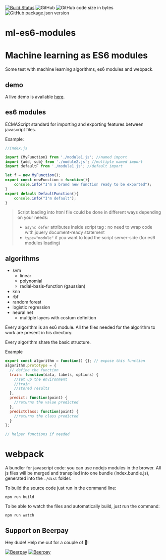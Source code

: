 [![Build Status](https://travis-ci.com/davide97g/ml-es6-modules.svg?branch=master)](https://travis-ci.com/davide97g/ml-es6-modules)
![GitHub](https://img.shields.io/github/license/davide97g/ml-es6-modules.svg)
![GitHub code size in bytes](https://img.shields.io/github/languages/code-size/davide97g/ml-es6-modules.svg)
![GitHub package.json version](https://img.shields.io/github/package-json/v/davide97g/ml-es6-modules.svg)

# ml-es6-modules
# Machine learning as ES6 modules

Some test with machine learning algorithms, es6 modules and webpack.

## demo
A live demo is available [here](https://davide97g.github.io/ml-es6-modules/).

## es6 modules

ECMAScript standard for importing and exporting features between javascript files.

Example:

```javascript
//index.js

import {MyFunction} from './module1.js'; //named import
import {add, sub} from './module2.js'; //multiple named import
import defaultF from './module1.js'; //default import

let f = new MyFunction();
export const newFunction = function(){
    console.info("I'm a brand new function ready to be exported");
}
export default DefaultFunction(){
    console.info("I'm default");
}
```

> Script loading into html file could be done in different ways depending on your needs:
> - `async defer` attributes inside script tag : no need to wrap code with jquery document-ready statement
> - `type="module"` if you want to load the script server-side (for es6 modules loading) 

## algorithms

- svm
  - linear
  - polynomial
  - radial-basis-function (gaussian)
- knn
- rbf
- random forest
- logistic regression
- neural net
  - multiple layers with costum definition

Every algorithm is an es6 module. All the files needed for the algorithm to work are present in his directory.

Every algorithm share the basic structure.

Example

```javascript
export const algorithm = function() {}; // expose this function
algorithm.prototype = {
  // define the function
  train: function(data, labels, options) {
    //set up the environment
    //train
    //stored results
  },
  predict: function(point) {
    //returns the value predicted
  },
  predictClass: function(point) {
    //returns the class predicted
  }
};

// helper functions if needed
```

# webpack

A bundler for javascript code: you can use nodejs modules in the brower. All js files will be merged and transpiled into one bundle (index.bundle.js), generated into the `./dist` folder.

To build the source code just run in the command line:

```
npm run build
```

To be able to watch the files and automatically build, just run the command:

```
npm run watch
```

## Support on Beerpay
Hey dude! Help me out for a couple of :beers:!

[![Beerpay](https://beerpay.io/davide97g/ml-es6-modules/badge.svg?style=beer-square)](https://beerpay.io/davide97g/ml-es6-modules)  [![Beerpay](https://beerpay.io/davide97g/ml-es6-modules/make-wish.svg?style=flat-square)](https://beerpay.io/davide97g/ml-es6-modules?focus=wish)